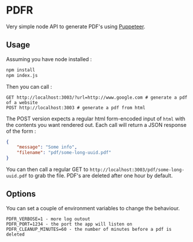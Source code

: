 # PDFR

Very simple node API to generate PDF's using [Puppeteer](https://github.com/puppeteer/puppeteer/).

## Usage

Assuming you have node installed :
```bash
npm install
npm index.js
```

Then you can call :
```
GET http://localhost:3003/?url=http://www.google.com # generate a pdf of a website
POST http://localhost:3003 # generate a pdf from html
```
The POST version expects a regular html form-encoded input of `html` with the contents you want rendered out. Each call will return a JSON response
of the form :
```json
{
    "message": "Some info",
    "filename": "pdf/some-long-uuid.pdf"
}
```
You can then call a regular GET to `http://localhost:3003/pdf/some-long-uuid.pdf` to grab the file.  PDF's are deleted after one hour by default.

## Options

You can set a couple of environment variables to change the behaviour.
```
PDFR_VERBOSE=1 - more log outout
PDFR_PORT=1234 - the port the app will listen on
PDFR_CLEANUP_MINUTES=60 - the number of minutes before a pdf is deleted
```
